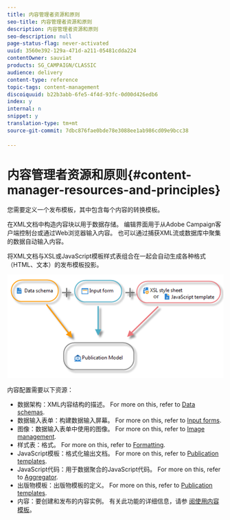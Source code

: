 ```yaml
---
title: 内容管理者资源和原则
seo-title: 内容管理者资源和原则
description: 内容管理者资源和原则
seo-description: null
page-status-flag: never-activated
uuid: 3560e392-129a-471d-a211-05481cdda224
contentOwner: sauviat
products: SG_CAMPAIGN/CLASSIC
audience: delivery
content-type: reference
topic-tags: content-management
discoiquuid: b22b3abb-6fe5-4f4d-93fc-0d00d426edb6
index: y
internal: n
snippet: y
translation-type: tm+mt
source-git-commit: 7dbc876fae0bde78e3088ee1ab986cd09e9bcc38

---
```



# 内容管理者资源和原则{#content-manager-resources-and-principles}

您需要定义一个发布模板，其中包含每个内容的转换模板。

在XML文档中构造内容块以用于数据存储。 编辑界面用于从Adobe Campaign客户端控制台或通过Web浏览器输入内容。 也可以通过捕获XML流或数据库中聚集的数据自动输入内容。

将XML文档与XSL或JavaScript模板样式表组合在一起会自动生成各种格式（HTML、文本）的发布模板投影。

![](assets/d_ncs_content_process.png)

内容配置需要以下资源：

* 数据架构：XML内容结构的描述。 For more on this, refer to [Data schemas](../../delivery/using/data-schemas.md).
* 数据输入表单：构建数据输入屏幕。 For more on this, refer to [Input forms](../../delivery/using/input-forms.md).
* 图像：数据输入表单中使用的图像。 For more on this, refer to [Image management](../../delivery/using/formatting.md#image-management).
* 样式表：格式。 For more on this, refer to [Formatting](../../delivery/using/formatting.md).
* JavaScript模板：格式化输出文档。 For more on this, refer to [Publication templates](../../delivery/using/publication-templates.md).
* JavaScript代码：用于数据聚合的JavaScript代码。 For more on this, refer to [Aggregator](../../delivery/using/publication-templates.md#aggregator).
* 出版物模板：出版物模板的定义。 For more on this, refer to [Publication templates](../../delivery/using/publication-templates.md).
* 内容：要创建和发布的内容实例。 有关此功能的详细信息，请参 [阅使用内容模板](../../delivery/using/using-a-content-template.md)。
